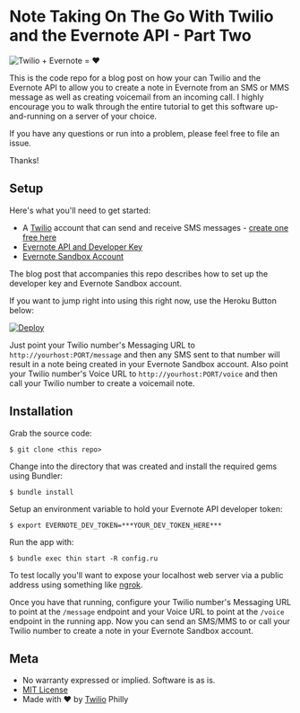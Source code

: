 # Note Taking On The Go With Twilio and the Evernote API - Part Two

![Twilio + Evernote = ♥](http://cl.ly/image/3R3r452L3C08/twilio_plus_evernote.png)

This is the code repo for a blog post on how your can Twilio and the Evernote API to allow you to create a note in Evernote from an SMS or MMS message as well as creating voicemail from an incoming call. I highly encourage you to walk through the entire tutorial to get this software up-and-running on a server of your choice.

If you have any questions or run into a problem, please feel free to file an issue. 

Thanks!

## Setup

Here's what you'll need to get started:

* A [Twilio](http://twilio.com) account that can send and receive SMS messages - [create one free here](http://twilio.com/try-twilio)
* [Evernote API and Developer Key](https://dev.evernote.com/#apikey)
* [Evernote Sandbox Account](http://sandbox.evernote.com)

The blog post that accompanies this repo describes how to set up the developer key and Evernote Sandbox account.

If you want to jump right into using this right now, use the Heroku Button below:

[![Deploy](https://www.herokucdn.com/deploy/button.png)](https://heroku.com/deploy)

Just point your Twilio number's Messaging URL to `http://yourhost:PORT/message` and then any SMS sent to that number will result in a note being created in your Evernote Sandbox account. Also point your Twilio number's Voice URL to `http://yourhost:PORT/voice` and then call your Twilio number to create a voicemail note.

## Installation

Grab the source code:

```
$ git clone <this repo>
```

Change into the directory that was created and install the required gems using Bundler:

```
$ bundle install
```

Setup an environment variable to hold your Evernote API developer token:

```
$ export EVERNOTE_DEV_TOKEN=***YOUR_DEV_TOKEN_HERE***
```

Run the app with:

```
$ bundle exec thin start -R config.ru
```

To test locally you'll want to expose your localhost web server via a public address using something like [ngrok](https://ngrok.com/). 

Once you have that running, configure your Twilio number's Messaging URL to point at the `/message` endpoint and your Voice URL to point at the `/voice` endpoint in the running app. Now you can send an SMS/MMS to or call your Twilio number to create a note in your Evernote Sandbox account.

## Meta

* No warranty expressed or implied. Software is as is.
* [MIT License](http://www.opensource.org/licenses/mit-license.html)
* Made with ♥ by [Twilio](http://twilio.com) Philly
